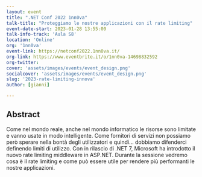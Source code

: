 ```yaml
---
layout: event
title: ".NET Conf 2022 1nn0va"
talk-title: "Proteggiamo le nostre applicazioni con il rate limiting"
event-date-start: 2023-01-28 13:55:00
talk-info-track: 'Aula S8'
location: 'Online'
org: '1nn0va'
event-link: https://netconf2022.1nn0va.it/
org-link: https://www.eventbrite.it/o/1nn0va-14698832592
org-twitter:
cover: 'assets/images/events/event_design.png'
socialcover: 'assets/images/events/event_design.png'
slug: '2023-rate-limiting-innova'
author: [gianni]

---
```

## Abstract
Come nel mondo reale, anche nel mondo informatico le risorse sono limitate e vanno usate in modo intelligente. Come fornitori di servizi non possiamo però sperare nella bontà degli utilizzatori e quindi... dobbiamo difenderci definendo limiti di utilizzo. Con in rilascio di .NET 7, Microsoft ha introdotto il nuovo rate limiting middleware in ASP.NET. Durante la sessione vedremo cosa è il rate limiting e come può essere utile per rendere più performanti le nostre applicazioni.
 
<!--div class="video">
<div class="responsive-iframe-container-16">
<iframe class="responsive-iframe" src="https://www.youtube.com/embed/bJ0-Ljy98m8?start=26876" frameborder="0" allow="accelerometer; autoplay; clipboard-write; encrypted-media; gyroscope; picture-in-picture" allowfullscreen></iframe>
</div>
</div>

<p><a href="https://github.com/GianniBortoloBossini/azureday2022-microsoft-feature-management">Il <strong>Repo</strong> è disponibile qui: https://github.com/GianniBortoloBossini/azureday2022-microsoft-feature-management</a></p-->